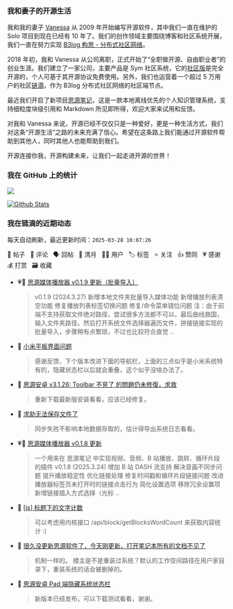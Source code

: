 ### 我和妻子的开源生活

我和我的妻子 [Vanessa](https://github.com/Vanessa219) 从 2009 年开始编写开源软件，其中我们一直在维护的 Solo 项目到现在已经有 10 年了。我们的创作领域主要围绕博客和社区系统开展，我们一直在努力实现 [B3log 构思 - 分布式社区网络](https://ld246.com/article/1546941897596)。

2018 年初，我和 Vanessa 从公司离职，正式开始了“全职做开源、自由职业者”的创业生涯。我们建立了一家公司，主要产品是 Sym 社区系统，它的[社区版](https://github.com/88250/symphony)是完全开源的，个人可基于其开源协议免费使用。另外，我们也运营着一个超过 5 万用户的社区[链滴](https://ld246.com)，作为 B3log 分布式社区网络的社区端节点。

最近我们开启了新项目[思源笔记](https://github.com/siyuan-note/siyuan)，这是一款本地离线优先的个人知识管理系统，支持细粒度块级引用和 Markdown 所见即所得，欢迎大家来试用和反馈。

对我和 Vanessa 来说，开源已经不仅仅只是一种爱好，更是一种生活方式，我们对这条“开源生活”之路的未来充满了信心。希望在这条路上我们能通过开源软件帮助到其他人，同时其他人也能帮助到我们。

开源连接你我，开源构建未来，让我们一起走进开源的世界！

### 我在 GitHub 上的统计

<a title="Hits" target="_blank" href="https://github.com/88250/88250"><img src="https://hits.b3log.org/88250/88250.svg"></a>

[![Github Stats](https://github-readme-stats.vercel.app/api?username=88250&theme=tokyonight&show_icons=true)](https://github.com/88250)

<!--events start -->

### 我在链滴的近期动态

每天自动刷新，最近更新时间：`2025-03-28 16:07:26`

📝 帖子 &nbsp; 💬 评论 &nbsp; 🗣 回帖 &nbsp; 🌙 清月 &nbsp; 👨‍💻 用户 &nbsp; 🏷️ 标签 &nbsp; ⭐️ 关注 &nbsp; 👍 赞同 &nbsp; 💗 感谢 &nbsp; 💰 打赏 &nbsp; 🗃 收藏

* 💗📝 [思源媒体播放器 v0.1.9 更新（批量导入）](https://ld246.com/article/1743082707255)

  > v0.1.9 (2024.3.27) 新增本地文件夹批量导入媒体功能 新增播放列表清空功能 修复播放列表标签切换问题 修复/命令菜单错位问题 注：由于前端不支持获取文件绝对路径，尝试很多方法都不可以，最后曲线救国，输入文件夹路径，然后打开系统文件选择器遍历文件，拼接链接实现的批量导入，步骤稍有点繁琐，不过也比较符合直觉 ..
* 💬 [小米平板界面问题](https://ld246.com/article/1743071139289/comment/1743081003651#comments)

  > 感谢反馈，下个版本改进下面的导航栏，上面的三点似乎是小米系统特有的，隐藏状态栏以后就会重叠，这个似乎没啥办法了。
* 💬 [思源安卓 v3.1.26: Toolbar 不見了 的問題仍未修復，求救](https://ld246.com/article/1742984866380/comment/1742986155281#comments)

  > 重新下载最新版安装看看，应该已经修复。
* 💬 [求助无法保存文件了](https://ld246.com/article/1742984562691/comment/1742986045715#comments)

  > 同步失败不影响本地数据存取的，估计得导出系统日志看看。
* 💗📝 [思源媒体播放器 v0.1.8 更新](https://ld246.com/article/1742981428336)

  > 一个用来在 思源笔记 中实现视频、音频、B 站播放、跳转、循环片段的插件 v0.1.8 (2025.3.24) 增加 B 站 DASH 流支持 解决音画不同步问题 提升播放稳定性 优化链接处理 修复时间戳和循环片段链接问题 改进播放器标签页未打开时的链接点击行为 简化设置选项 移除冗余设置项 新增链接插入方式选择（光标 ..
* 💬 [[js] 标题下的文字计数](https://ld246.com/article/1742973644323/comment/1742975731975#comments)

  > 可以考虑用内核接口 /api/block/getBlocksWordCount 来获取内容统计 :)
* 💬 [很久没更新思源软件了，今天刚更新，打开笔记本所有的文档不见了](https://ld246.com/article/1742922682283/comment/1742944129424#comments)

  > 机制一样的。 楼主是不是重装过系统？默认的工作空间路径在用户家目录下，重装系统的话会被删掉的。
* 💬 [思源安卓 Pad 端隐藏系统状态栏](https://ld246.com/article/1733104096106/comment/1742919761994#comments)

  > 新版本已经发布，可以下载测试看看，谢谢。


<!--events end -->
